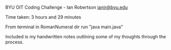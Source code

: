 BYU OIT Coding Challenge - Ian Robertson ianjr@byu.edu

Time taken: 3 hours and 29 minutes

From terminal in RomanNumeral dir run "java main.java"

Included is my handwritten notes outlining some of my thoughts through the process.
